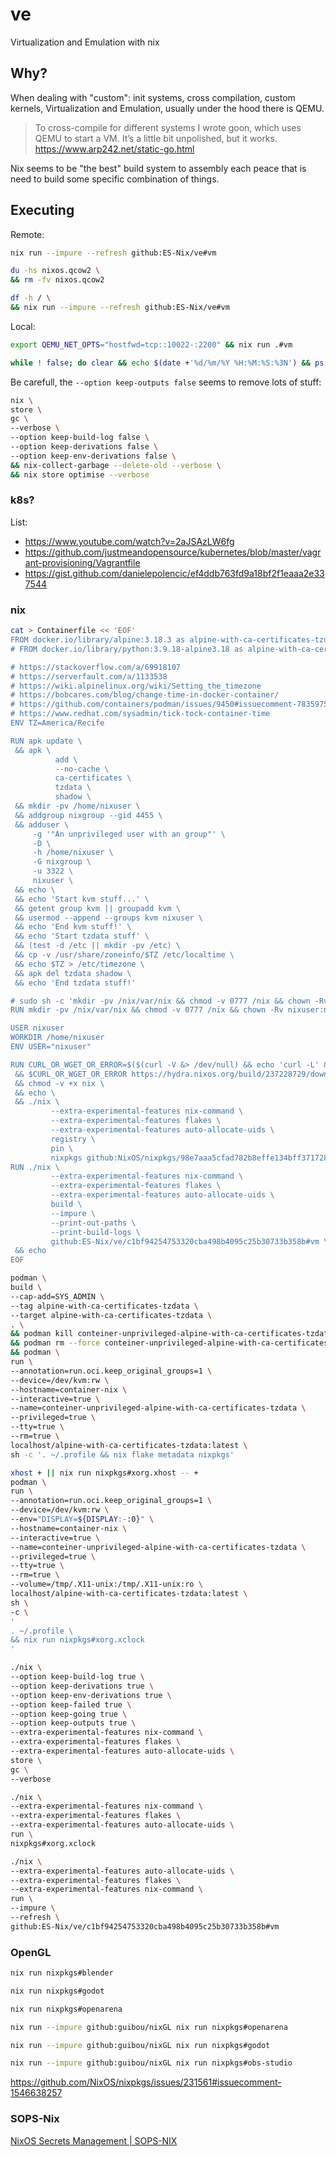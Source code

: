 # ve
Virtualization and Emulation with nix


## Why?

When dealing with "custom": init systems, cross compilation, custom kernels, 
Virtualization and Emulation, usually under the hood there is QEMU.

> To cross-compile for different systems I wrote goon, 
> which uses QEMU to start a VM. It’s a little bit unpolished, 
> but it works.
> https://www.arp242.net/static-go.html


Nix seems to be "the best" build system to assembly each peace that 
is need to build some specific combination of things.

## Executing


Remote:
```bash
nix run --impure --refresh github:ES-Nix/ve#vm
```


```bash
du -hs nixos.qcow2 \
&& rm -fv nixos.qcow2

df -h / \
&& nix run --impure --refresh github:ES-Nix/ve#vm
```


Local:
```bash
export QEMU_NET_OPTS="hostfwd=tcp::10022-:2200" && nix run .#vm
```




```bash
while ! false; do clear && echo $(date +'%d/%m/%Y %H:%M:%S:%3N') && ps -u "$(echo nixbld{1..32})"; sleep 0.5; done
```


Be carefull, the `--option keep-outputs false` seems to remove lots of stuff:
```bash
nix \
store \
gc \
--verbose \
--option keep-build-log false \
--option keep-derivations false \
--option keep-env-derivations false \
&& nix-collect-garbage --delete-old --verbose \
&& nix store optimise --verbose
```



### k8s?


List:
- https://www.youtube.com/watch?v=2aJSAzLW6fg
- https://github.com/justmeandopensource/kubernetes/blob/master/vagrant-provisioning/Vagrantfile
- https://gist.github.com/danielepolencic/ef4ddb763fd9a18bf2f1eaaa2e337544


### nix 


```bash
cat > Containerfile << 'EOF'
FROM docker.io/library/alpine:3.18.3 as alpine-with-ca-certificates-tzdata
# FROM docker.io/library/python:3.9.18-alpine3.18 as alpine-with-ca-certificates-tzdata

# https://stackoverflow.com/a/69918107
# https://serverfault.com/a/1133538
# https://wiki.alpinelinux.org/wiki/Setting_the_timezone
# https://bobcares.com/blog/change-time-in-docker-container/
# https://github.com/containers/podman/issues/9450#issuecomment-783597549
# https://www.redhat.com/sysadmin/tick-tock-container-time
ENV TZ=America/Recife

RUN apk update \
 && apk \
          add \
          --no-cache \
          ca-certificates \
          tzdata \
          shadow \
 && mkdir -pv /home/nixuser \
 && addgroup nixgroup --gid 4455 \
 && adduser \
     -g '"An unprivileged user with an group"' \
     -D \
     -h /home/nixuser \
     -G nixgroup \
     -u 3322 \
     nixuser \
 && echo \
 && echo 'Start kvm stuff...' \
 && getent group kvm || groupadd kvm \
 && usermod --append --groups kvm nixuser \
 && echo 'End kvm stuff!' \
 && echo 'Start tzdata stuff' \
 && (test -d /etc || mkdir -pv /etc) \
 && cp -v /usr/share/zoneinfo/$TZ /etc/localtime \
 && echo $TZ > /etc/timezone \
 && apk del tzdata shadow \
 && echo 'End tzdata stuff!' 

# sudo sh -c 'mkdir -pv /nix/var/nix && chmod -v 0777 /nix && chown -Rv '"$(id -nu)":"$(id -gn)"' /nix'
RUN mkdir -pv /nix/var/nix && chmod -v 0777 /nix && chown -Rv nixuser:nixgroup /nix

USER nixuser
WORKDIR /home/nixuser
ENV USER="nixuser"

RUN CURL_OR_WGET_OR_ERROR=$($(curl -V &> /dev/null) && echo 'curl -L' && exit 0 || $(wget -q &> /dev/null; test $? -eq 1) && echo 'wget -O-' && exit 0 || echo no-curl-or-wget) \
 && $CURL_OR_WGET_OR_ERROR https://hydra.nixos.org/build/237228729/download/2/nix > nix \
 && chmod -v +x nix \
 && echo \
 && ./nix \
         --extra-experimental-features nix-command \
         --extra-experimental-features flakes \
         --extra-experimental-features auto-allocate-uids \
         registry \
         pin \
         nixpkgs github:NixOS/nixpkgs/98e7aaa5cfad782b8effe134bff3717280ec41ca
RUN ./nix \
         --extra-experimental-features nix-command \
         --extra-experimental-features flakes \
         --extra-experimental-features auto-allocate-uids \
         build \
         --impure \
         --print-out-paths \
         --print-build-logs \
         github:ES-Nix/ve/c1bf94254753320cba498b4095c25b30733b358b#vm \
 && echo
EOF

podman \
build \
--cap-add=SYS_ADMIN \
--tag alpine-with-ca-certificates-tzdata \
--target alpine-with-ca-certificates-tzdata \
. \
&& podman kill conteiner-unprivileged-alpine-with-ca-certificates-tzdata &> /dev/null || true \
&& podman rm --force conteiner-unprivileged-alpine-with-ca-certificates-tzdata || true \
&& podman \
run \
--annotation=run.oci.keep_original_groups=1 \
--device=/dev/kvm:rw \
--hostname=container-nix \
--interactive=true \
--name=conteiner-unprivileged-alpine-with-ca-certificates-tzdata \
--privileged=true \
--tty=true \
--rm=true \
localhost/alpine-with-ca-certificates-tzdata:latest \
sh -c '. ~/.profile && nix flake metadata nixpkgs'

xhost + || nix run nixpkgs#xorg.xhost -- +
podman \
run \
--annotation=run.oci.keep_original_groups=1 \
--device=/dev/kvm:rw \
--env="DISPLAY=${DISPLAY:-:0}" \
--hostname=container-nix \
--interactive=true \
--name=conteiner-unprivileged-alpine-with-ca-certificates-tzdata \
--privileged=true \
--tty=true \
--rm=true \
--volume=/tmp/.X11-unix:/tmp/.X11-unix:ro \
localhost/alpine-with-ca-certificates-tzdata:latest \
sh \
-c \
'
. ~/.profile \
&& nix run nixpkgs#xorg.xclock
'

```



```bash
./nix \
--option keep-build-log true \
--option keep-derivations true \
--option keep-env-derivations true \
--option keep-failed true \
--option keep-going true \
--option keep-outputs true \
--extra-experimental-features nix-command \
--extra-experimental-features flakes \
--extra-experimental-features auto-allocate-uids \
store \
gc \
--verbose
```



```bash
./nix \
--extra-experimental-features nix-command \
--extra-experimental-features flakes \
--extra-experimental-features auto-allocate-uids \
run \
nixpkgs#xorg.xclock 
```



```bash
./nix \
--extra-experimental-features auto-allocate-uids \
--extra-experimental-features flakes \
--extra-experimental-features nix-command \
run \
--impure \
--refresh \
github:ES-Nix/ve/c1bf94254753320cba498b4095c25b30733b358b#vm 
```


### OpenGL


```bash
nix run nixpkgs#blender
```


```bash
nix run nixpkgs#godot
```

```bash
nix run nixpkgs#openarena
```

```bash
nix run --impure github:guibou/nixGL nix run nixpkgs#openarena
```


```bash
nix run --impure github:guibou/nixGL nix run nixpkgs#godot
```


```bash
nix run --impure github:guibou/nixGL nix run nixpkgs#obs-studio
```
https://github.com/NixOS/nixpkgs/issues/231561#issuecomment-1546638257




### SOPS-Nix


[NixOS Secrets Management | SOPS-NIX](https://www.youtube.com/watch?v=G5f6GC7SnhU)

